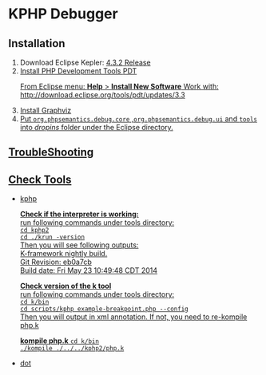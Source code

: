 <h1>KPHP Debugger</h1>
 
<h2>Installation</h2>

<ol>
  <li>Download Eclipse Kepler: <a href="http://download.eclipse.org/eclipse/downloads/drops4/R-4.3.2-201402211700/"> 4.3.2 Release </li>
  <li>Install PHP Development Tools <a href="http://www.eclipse.org/pdt/">PDT</li>
    <p>
      From Eclipse menu: <strong>Help</strong> > <strong>Install New Software</strong>
      Work with: http://download.eclipse.org/tools/pdt/updates/3.3
    </p>
  <li>Install <a href="http://www.graphviz.org"> Graphviz </li>
  <li>Put <code>org.phpsemantics.debug.core</code> ,<code>org.phpsemantics.debug.ui</code> and <code>tools</code> into <em>dropins</em> folder under the Eclipse directory.</li>

</ol>

<h2>TroubleShooting</h2>
<h2>Check Tools</h2>

 
<ul>
<li>kphp</li>
<p>
<strong>Check if the interpreter is working:</strong><br />
run following commands under tools directory:<br />
<code>cd kphp2</code><br />
<code>cd ./krun -version</code><br />
Then you will see following outputs:<br />
K-framework nightly build.<br />
Git Revision: eb0a7cb<br />
Build date: Fri May 23 10:49:48 CDT 2014
</p>

<p>
<strong>Check version of the k tool</strong><br />
run following commands under tools directory:<br />
<code>cd k/bin</code><br />
<code>cd scripts/kphp example-breakpoint.php --config</code><br />
Then you will output in xml annotation. If not, you need to re-kompile php.k<br />
</p>

<p>
<strong>kompile php.k</strong>
<code>cd k/bin</code><br />
<code>./kompile ./../../kphp2/php.k</code><br />


</p>



<li>dot</li>
</ul>


